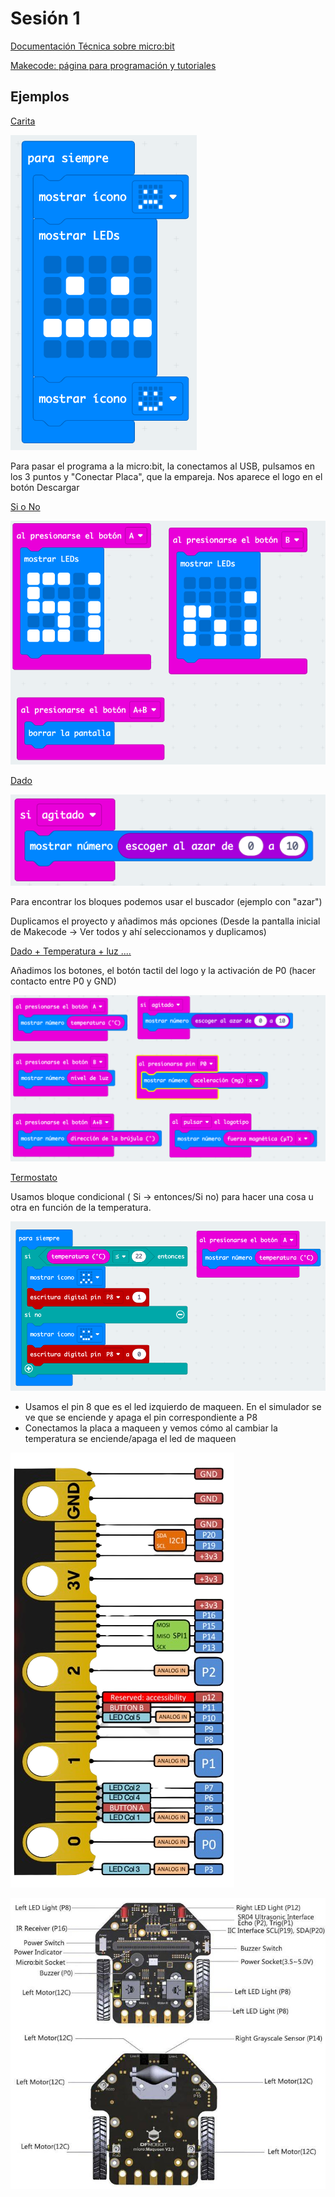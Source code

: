 # Sesión 1

[Documentación Técnica sobre micro:bit](https://tech.microbit.org/hardware/)

[Makecode: página para programación y tutoriales](https://makecode.microbit.org)

## Ejemplos

[Carita](https://makecode.microbit.org/S42742-31569-79705-36660)

![](https://raw.githubusercontent.com/javacasm/RoboticaII-24/main/images/programa-carita.png)

Para pasar el programa a la micro:bit, la conectamos al USB, pulsamos en los 3 puntos y "Conectar Placa", que la empareja. Nos aparece el logo en el botón Descargar

[Si o No](https://makecode.microbit.org/S68564-13269-65538-83927)

![](https://raw.githubusercontent.com/javacasm/RoboticaII-24/main/images/programa-sino.png)

[Dado](https://makecode.microbit.org/S68418-62564-15544-60855)

![](https://raw.githubusercontent.com/javacasm/RoboticaII-24/main/images/Programa-dado.png)

Para encontrar los bloques podemos usar el buscador (ejemplo con "azar")

Duplicamos el proyecto y añadimos más opciones (Desde la pantalla inicial de Makecode -> Ver todos y ahí seleccionamos y duplicamos)

[Dado + Temperatura + luz ....](https://makecode.microbit.org/S28575-08263-29331-26145)

Añadimos los botones, el botón tactil del logo y la activación de P0 (hacer contacto entre P0 y GND)

![](https://raw.githubusercontent.com/javacasm/RoboticaII-24/main/images/programa_dado+luz.png)

[Termostato](https://makecode.microbit.org/S97279-72971-34291-06187)

Usamos bloque condicional ( Si -> entonces/Si no) para hacer una cosa u otra en función de la temperatura.

![](https://raw.githubusercontent.com/javacasm/RoboticaII-24/main/images/programa-termostato.png)

* Usamos el pin 8 que es el led izquierdo de maqueen. En el simulador se ve que se enciende y apaga el pin correspondiente a P8
* Conectamos la placa a maqueen y vemos cómo al cambiar la temperatura se enciende/apaga el led de maqueen

![Detalle del conector de micro:bit](https://raw.githubusercontent.com/javacasm/RoboticaII-24/main/images/edge-connector-2.png)

![Detalle de maqueen](https://raw.githubusercontent.com/javacasm/RoboticaII-24/main/images/maqueen_pinout.jpeg)